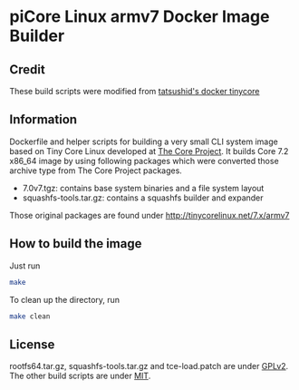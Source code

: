 piCore Linux armv7 Docker Image Builder
============================================

## Credit

These build scripts were modified from [tatsushid's docker tinycore](https://github.com/tatsushid/docker-tinycore/tree/master/7.2/x86_64)

## Information

Dockerfile and helper scripts for building a very small CLI system image based
on Tiny Core Linux developed at [The Core Project](http://tinycorelinux.net).
It builds Core 7.2 x86\_64 image by using following packages which were
converted those archive type from The Core Project packages.

- 7.0v7.tgz: contains base system binaries and a file system layout
- squashfs-tools.tar.gz: contains a squashfs builder and expander

Those original packages are found under http://tinycorelinux.net/7.x/armv7

## How to build the image

Just run

```bash
make
```

To clean up the directory, run

```bash
make clean
```

## License

rootfs64.tar.gz, squashfs-tools.tar.gz and tce-load.patch are under
[GPLv2](http://www.gnu.org/licenses/gpl-2.0.html). The other build scripts are
under [MIT](LICENSE).
